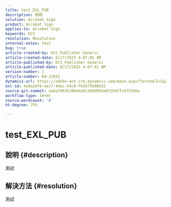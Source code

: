 ```yaml
---
title: test_EXL_PUB
description: 說明
solution: Acrobat Sign
product: Acrobat Sign
applies-to: Acrobat Sign
keywords: KCS
resolution: Resolution
internal-notes: test
bug: true
article-created-by: KCS_Publisher Generic
article-created-date: 8/17/2023 4:07:02 AM
article-published-by: KCS_Publisher Generic
article-published-date: 8/17/2023 4:07:41 AM
version-number: 1
article-number: KA-22651
dynamics-url: https://adobe-ent.crm.dynamics.com/main.aspx?forceUCI=1&pagetype=entityrecord&etn=knowledgearticle&id=aba61483-b33c-ee11-bdf4-6045bd006704
exl-id: 4a9a26f6-eec7-4dac-b4c8-fb5475b88b32
source-git-commit: aa6a79635380eda913ddd95da0f2b97fc975356e
workflow-type: tm+mt
source-wordcount: '8'
ht-degree: 75%

---
```


# test_EXL_PUB

## 說明 {#description}

測試

## 解決方法 {#resolution}


測試
